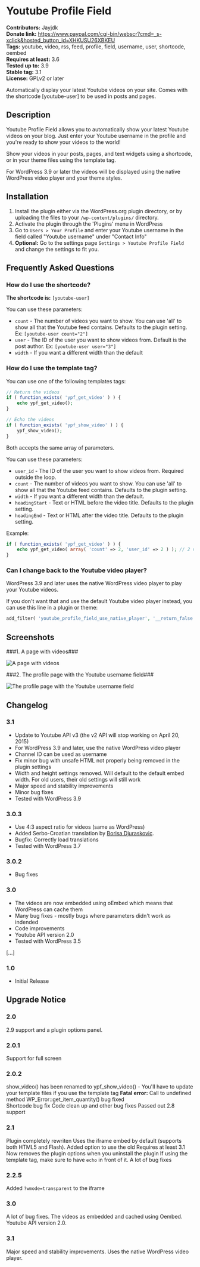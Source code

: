 # Youtube Profile Field #
**Contributors:** Jayjdk  
**Donate link:** https://www.paypal.com/cgi-bin/webscr?cmd=_s-xclick&hosted_button_id=XHKUSU26XBKEU  
**Tags:** youtube, video, rss, feed, profile, field, username, user, shortcode, oembed  
**Requires at least:** 3.6  
**Tested up to:** 3.9  
**Stable tag:** 3.1  
**License:** GPLv2 or later  

Automatically display your latest Youtube videos on your site. Comes with the shortcode [youtube-user] to be used in posts and pages.

## Description ##

Youtube Profile Field allows you to automatically show your latest Youtube videos on your blog. Just enter your Youtube username in the profile and you're ready to show your videos to the world!

Show your videos in your posts, pages, and text widgets using a shortcode, or in your theme files using the template tag.

For WordPress 3.9 or later the videos will be displayed using the native WordPress video player and your theme styles.

## Installation ##

1. Install the plugin either via the WordPress.org plugin directory, or by uploading the files to your `/wp-content/plugins/` directory.
2. Activate the plugin through the 'Plugins' menu in WordPress
3. Go to `Users > Your Profile` and enter your Youtube username in the field called "Youtube username" under "Contact Info"
4. **Optional:** Go to the settings page `Settings > Youtube Profile Field` and change the settings to fit you.  

## Frequently Asked Questions ##

### How do I use the shortcode? ###

**The shortcode is:** `[youtube-user]`  

You can use these parameters:

* `count`    - The number of videos you want to show. You can use 'all' to show all that the Youtube feed contains. Defaults to the plugin setting. Ex:  `[youtube-user count="2"]`  
* `user`     - The ID of the user you want to show videos from. Default is the post author. Ex: `[youtube-user user="3"]`  
* `width`    - If you want a different width than the default

### How do I use the template tag? ###

You can use one of the following templates tags:

```php
// Return the videos
if ( function_exists( 'ypf_get_video' ) ) {
	echo ypf_get_video();
}

// Echo the videos
if ( function_exists( 'ypf_show_video' ) ) {
	ypf_show_video();
}
```

Both accepts the same array of parameters.

You can use these parameters:

* `user_id`       - The ID of the user you want to show videos from. Required outside the loop.
* `count`         - The number of videos you want to show. You can use 'all' to show all that the Youtube feed contains. Defaults to the plugin setting.
* `width`         - If you want a different width than the default.
* `headingStart`  - Text or HTML before the video title. Defaults to the plugin setting.
* `headingEnd`    - Text or HTML after the video title. Defaults to the plugin setting.

Example:

```php
if ( function_exists( 'ypf_get_video' ) ) {
	echo ypf_get_video( array( 'count' => 2, 'user_id' => 2 ) ); // 2 videos from user ID 2
}
```

### Can I change back to the Youtube video player? ###

WordPress 3.9 and later uses the native WordPress video player to play your Youtube videos.

If you don't want that and use the default Youtube video player instead, you can use this line in a plugin or theme:

```php
add_filter( 'youtube_profile_field_use_native_player', '__return_false' );
```

## Screenshots ##

###1. A page with videos###

![A page with videos](http://s.wordpress.org/extend/plugins/youtube-profile-field/screenshot-1.png)

###2. The profile page with the Youtube username field###

![The profile page with the Youtube username field](http://s.wordpress.org/extend/plugins/youtube-profile-field/screenshot-2.jpg)


## Changelog ##

### 3.1 ###
* Update to Youtube API v3 (the v2 API will stop working on April 20, 2015)
* For WordPress 3.9 and later, use the native WordPress video player
* Channel ID can be used as username
* Fix minor bug with unsafe HTML not properly being removed in the plugin settings
* Width and height settings removed. Will default to the default embed width. For old users, their old settings will still work
* Major speed and stability improvements
* Minor bug fixes
* Tested with WordPress 3.9

### 3.0.3 ###
* Use 4:3 aspect ratio for videos (same as WordPress)
* Added Serbo-Croatian translation by [Borisa Djuraskovic](http://www.webhostinghub.com/).
* Bugfix: Correctly load translations
* Tested with WordPress 3.7

### 3.0.2 ###
* Bug fixes

### 3.0 ###
* The videos are now embedded using oEmbed which means that WordPress can cache them
* Many bug fixes - mostly bugs where parameters didn't work as indended
* Code improvements
* Youtube API version 2.0
* Tested with WordPress 3.5

[...]

### 1.0 ###
* Initial Release


## Upgrade Notice ##

### 2.0 ###
2.9 support and a plugin options panel.

### 2.0.1 ###
Support for full screen

### 2.0.2 ###
show_video() has been renamed to ypf_show_video() - You'll have to update your template files if you use the template tag
**Fatal error:** Call to undefined method WP_Error::get_item_quantity() bug fixed  
Shortcode bug fix
Code clean up and other bug fixes
Passed out 2.8 support

### 2.1 ###
Plugin completely rewriten
Uses the iframe embed by default (supports both HTML5 and Flash). Added option to use the old
Requires at least 3.1
Now removes the plugin options when you uninstall the plugin
If using the template tag, make sure to have `echo` in front of it.
A lot of bug fixes

### 2.2.5 ###
Added `?wmode=transparent` to the iframe

### 3.0 ###
A lot of bug fixes. The videos as embedded and cached using Oembed. Youtube API version 2.0.

### 3.1 ###
Major speed and stability improvements. Uses the native WordPress video player.
